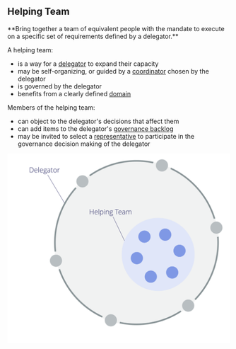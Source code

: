 ## Helping Team

<summary>
**Bring together a team of equivalent people with the mandate to execute on a specific set of requirements defined by a delegator.**
</summary>

A helping team: 

-   is a way for a [delegator](glossary:delegator) to expand their capacity
-   may be self-organizing, or guided by a [coordinator](section:coordinator) chosen by the delegator
-   is governed by the delegator
-   benefits from a clearly defined [domain](glossary:domain)

Members of the helping team:

-   can object to the delegator's decisions that affect them
-   can add items to the delegator's [governance backlog](glossary:governance-backlog)
-   may be invited to select a [representative](section:representative) to participate in the governance decision making of the delegator

![Helping Team](img/structural-patterns/helping-team.png)

